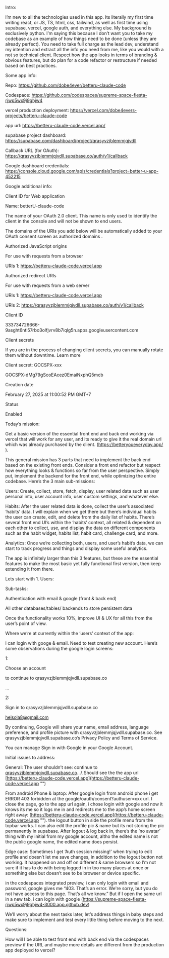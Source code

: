 Intro:

I’m new to all the technologies used in this app. Its literally my first time writing react, or JS, TS, html, css, tailwind, as well as first time using supabase, vercel, google auth, and everything else. My background is exclusively python. I’m saying this because I don’t want you to take my codebase as an example of how things need to be done (unless they are already perfect). You need to take full charge as the lead dev, understand my intention and extract all the info you need from me, like you would with a not so technical client. Respect how the app looks in terms of branding & obvious features, but do plan for a code refactor or restructure if needed based on best practices.

Some app info:

Repo: https://github.com/dobe4ever/betteru-claude-code

Codespace: https://github.com/codespaces/supreme-space-fiesta-rjwp5wx9j9ghjw4

vercel production deployment: https://vercel.com/dobe4evers-projects/betteru-claude-code

app url: https://betteru-claude-code.vercel.app/

supabase project dashboard: https://supabase.com/dashboard/project/qrasyvzjblemmjqjvdll

Callback URL (for OAuth): https://qrasyvzjblemmjqjvdll.supabase.co/auth/v1/callback

Google dashboard credentials: https://console.cloud.google.com/apis/credentials?project=better-u-app-452215

Google additional info:

Client ID for Web application

Name: betterU-claude-code

The name of your OAuth 2.0 client. This name is only used to identify the client in the console and will not be shown to end users.

The domains of the URIs you add below will be automatically added to your OAuth consent screen as authorized domains .

Authorized JavaScript origins

For use with requests from a browser

URIs 1: https://betteru-claude-code.vercel.app

Authorized redirect URIs

For use with requests from a web server

URIs 1: https://betteru-claude-code.vercel.app

URIs 2: https://qrasyvzjblemmjqjvdll.supabase.co/auth/v1/callback



Client ID

333734726666-9asght6ntl57rbo3olfjvrv8b7iqlg5n.apps.googleusercontent.com

Client secrets

If you are in the process of changing client secrets, you can manually rotate them without downtime. Learn more

Client secret: GOCSPX-xxx

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

Creation date

February 27, 2025 at 11:00:52 PM GMT+7

Status

Enabled

Today’s mission:

Get a basic version of the essential front end and back end working via vercel that will work for any user, and its ready to give it the real domain url which was already purchased by the client. (https://betteryoueveryday.app/ ).

This general mission has 3 parts that need to implement the back end based on the existing front ends. Consider a front end refactor but respect how everything looks & functions so far from the user perspective. Simply put, implement the backend for the front end, while optimizing the entire codebase. Here’s the 3 main sub-missions:

Users: Create, collect, store, fetch, display, user related data such as user personal into, user account info, user custom settings, and whatever else.

Habits: After the user related data is done, collect the user’s associated ‘habits’ data. I will explain when we get there but there’s individual habits the user can create, edit, and delete from the daily list of habits. There’s several front end UI’s within the ‘habits’ context, all related & dependent on each other to collect, use, and display the data on different components such as the habit widget, habits list, habit card, challenge card, and more.

Analytics: Once we’re collecting both, users, and user’s habit’s data, we can start to track progress and things and display some useful analytics.

The app is infinitely larger than this 3 features, but these are the essential features to make the most basic yet fully functional first version, then keep extending it from there.

Lets start with 1. Users:

Sub-tasks:

Authentication with email & google (front & back end)

All other databases/tables/ backends to store persistent data

Once the functionality works 10%, improve UI & UX for all this from the user’s point of view.

Where we’re at currently within the ‘users’ context of the app:



I can login with googe & email. Need to test creating new account. Here’s some observations during the google login screens:

1:

Choose an account

to continue to qrasyvzjblemmjqjvdll.supabase.co

…

2:

Sign in to qrasyvzjblemmjqjvdll.supabase.co

helsola8@gmail.com

By continuing, Google will share your name, email address, language preference, and profile picture with qrasyvzjblemmjqjvdll.supabase.co. See qrasyvzjblemmjqjvdll.supabase.co’s Privacy Policy and Terms of Service.

You can manage Sign in with Google in your Google Account.

Initial issues to address:



General: The user shouldn’t see: continue to [qrasyvzjblemmjqjvdll.supabase.co](http://qrasyvzjblemmjqjvdll.supabase.co "‌")…\ Should see the the app url [https://betteru-claude-code.vercel.app](https://betteru-claude-code.vercel.app "‌")

From android Phone & laptop: After google login from android phone i get ERROR 403 forbidden at the google/oauth/consent?authuser=xxx url. I close the page, go to the app url again, i chose login with google and now it knows its me so it logs me in and redirects me to the app’s home screen right away: [https://betteru-claude-code.vercel.app](https://betteru-claude-code.vercel.app "‌"). the logout button in side the profile menu from the topbar works. I can also edit the profile pic & name but its not storing the pic permanently in supabase. After logout & log back in, there’s the ‘no avatar’ thing with my initial from my google account, altho the edited name is not the public google name, the edited name does persist.

Edge case: Sometimes I get ‘Auth session missing!' when trying to edit profile and doesn’t let me save changes, in addition to the logout button not working. It happened on and off on different & same browsers so I’m not sure if it has to do with being logged in in too many places at once or something else but doesn’t see to be browser or device specific.

in the codespaces integrated preview, i can only login with email and password, google gives me “403. That’s an error. We're sorry, but you do not have access to this page. That’s all we know.” But if I open the same url in a new tab, i can login with google (https://supreme-space-fiesta-rjwp5wx9j9ghjw4-3000.app.github.dev)

We’ll worry about the next tasks later, let’s address things in baby steps and make sure to implement and test every little thing before moving to the next.

Questions:

How will I be able to test front end with back end via the codespaces preview if the URL and maybe more details are different from the production app deployed to vercel?